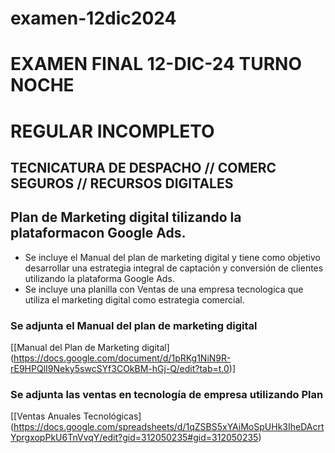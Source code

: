 # examen-12dic2024
   # EXAMEN FINAL 12-DIC-24 TURNO NOCHE
   # REGULAR INCOMPLETO
   ## TECNICATURA DE DESPACHO // COMERC SEGUROS // RECURSOS DIGITALES
   
   ## Plan de Marketing digital tilizando la plataformacon Google Ads.

   * Se incluye el Manual del plan de marketing digital y tiene como objetivo desarrollar una estrategia integral de captación y conversión de clientes utilizando la plataforma Google Ads.
   * Se incluye una planilla con Ventas de una empresa tecnologica que utiliza el marketing digital como estrategia comercial.
   
   ### Se adjunta el Manual del plan de marketing digital
   [[Manual del Plan de Marketing digital] (https://docs.google.com/document/d/1pRKg1NiN9R-rE9HPQlI9Neky5swcSYf3COkBM-hGj-Q/edit?tab=t.0)]
   
   ### Se adjunta las ventas en tecnología de empresa utilizando Plan
   [[Ventas Anuales Tecnológicas] (https://docs.google.com/spreadsheets/d/1qZSBS5xYAiMoSpUHk3IheDAcrtYprgxopPkU6TnVvqY/edit?gid=312050235#gid=312050235)
